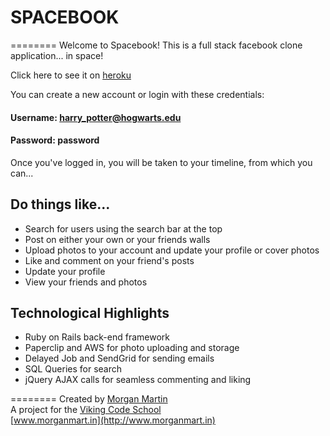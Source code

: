 # SPACEBOOK
========
Welcome to Spacebook! This is a full stack facebook clone application... in space!

Click here to see it on [heroku](https://thespacebook.herokuapp.com/login)

You can create a new account or login with these credentials:
#### Username: harry_potter@hogwarts.edu
#### Password: password

Once you've logged in, you will be taken to your timeline, from which you can...

## Do things like...
* Search for users using the search bar at the top
* Post on either your own or your friends walls
* Upload photos to your account and update your profile or cover photos
* Like and comment on your friend's posts
* Update your profile
* View your friends and photos

## Technological Highlights
* Ruby on Rails back-end framework
* Paperclip and AWS for photo uploading and storage
* Delayed Job and SendGrid for sending emails
* SQL Queries for search
* jQuery AJAX calls for seamless commenting and liking

========
Created by [Morgan Martin](https://github.com/morgancmartin)  
A project for the [Viking Code School](http://vikingcodeschool.com)  
[www.morganmart.in](http://www.morganmart.in)
